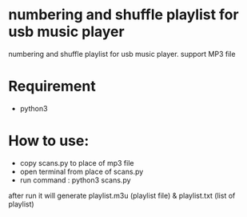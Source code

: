 # numbering and shuffle playlist for usb music player
numbering and shuffle playlist for usb music player. support MP3 file

# Requirement
- python3

# How to use:
- copy scans.py to place of mp3 file
- open terminal from place of scans.py
- run command : python3 scans.py

after run it will generate playlist.m3u (playlist file) & playlist.txt (list of playlist)
